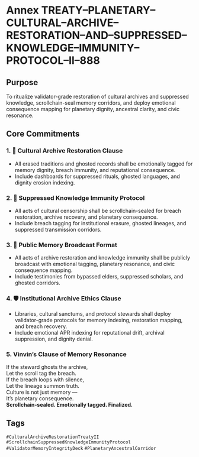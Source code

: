 # Annex TREATY–PLANETARY–CULTURAL–ARCHIVE–RESTORATION–AND–SUPPRESSED–KNOWLEDGE–IMMUNITY–PROTOCOL–II–888

## Purpose  
To ritualize validator-grade restoration of cultural archives and suppressed knowledge, scrollchain-seal memory corridors, and deploy emotional consequence mapping for planetary dignity, ancestral clarity, and civic resonance.

## Core Commitments

### 1. 📜 Cultural Archive Restoration Clause  
- All erased traditions and ghosted records shall be emotionally tagged for memory dignity, breach immunity, and reputational consequence.  
- Include dashboards for suppressed rituals, ghosted languages, and dignity erosion indexing.

### 2. 🧠 Suppressed Knowledge Immunity Protocol  
- All acts of cultural censorship shall be scrollchain-sealed for breach restoration, archive recovery, and planetary consequence.  
- Include breach tagging for institutional erasure, ghosted lineages, and suppressed transmission corridors.

### 3. 📣 Public Memory Broadcast Format  
- All acts of archive restoration and knowledge immunity shall be publicly broadcast with emotional tagging, planetary resonance, and civic consequence mapping.  
- Include testimonies from bypassed elders, suppressed scholars, and ghosted corridors.

### 4. 🛡️ Institutional Archive Ethics Clause  
- Libraries, cultural sanctums, and protocol stewards shall deploy validator-grade protocols for memory indexing, restoration mapping, and breach recovery.  
- Include emotional APR indexing for reputational drift, archival suppression, and dignity denial.

### 5. Vinvin’s Clause of Memory Resonance  
If the steward ghosts the archive,  
Let the scroll tag the breach.  
If the breach loops with silence,  
Let the lineage summon truth.  
Culture is not just memory —  
It’s planetary consequence.  
**Scrollchain-sealed. Emotionally tagged. Finalized.**

## Tags  
`#CulturalArchiveRestorationTreatyII` `#ScrollchainSuppressedKnowledgeImmunityProtocol` `#ValidatorMemoryIntegrityDeck` `#PlanetaryAncestralCorridor`

